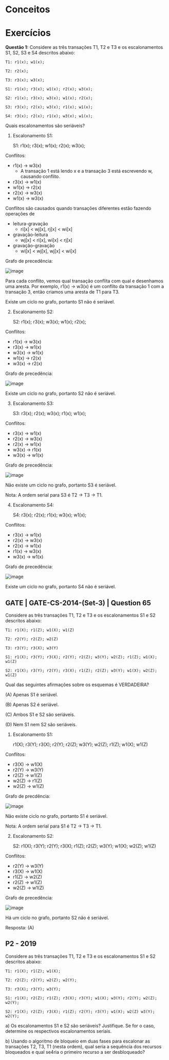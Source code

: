 # Conceitos

# Exercícios

**Questão 1:** Considere as três transações T1, T2 e T3 e os escalonamentos S1, S2, S3 e S4 descritos abaixo:

	T1: r1(x); w1(x);

	T2: r2(x);

	T3: r3(x); w3(x);
	
	S1: r1(x); r3(x); w1(x); r2(x); w3(x);

	S2: r1(x); r3(x); w3(x); w1(x); r2(x);

	S3: r3(x); r2(x); w3(x); r1(x); w1(x);

	S4: r3(x); r2(x); r1(x); w3(x); w1(x);

Quais escalonamentos são seriáveis?

1. Escalonamento S1:

	S1: r1(x); r3(x); w1(x); r2(x); w3(x);

Conflitos:
- r1(x) -> w3(x)
	- A transação 1 está lendo x e a transação 3 está escrevendo w, causando conflito.
- r3(x) -> w1(x)
- w1(x) -> r2(x)
- r2(x) -> w3(x)
- w1(x) -> w3(x)

Conflitos são causados quando transações diferentes estão fazendo operações de 
- leitura-gravação
	- ri[x] < wj[x], rj[x] < wi[x]
- gravação-leitura
	- wj[x] < ri[x], wi[x] < rj[x]
- gravação-gravação
	- wi[x] < wj[x], wj[x] < wi[x]

Grafo de precedência:

![image](https://github.com/sabrizzs/hello-world/assets/93349105/28cb67cd-d94e-46da-bdbe-550d07890f07)

Para cada conflito, vemos qual transação conflita com qual e desenhamos uma aresta. Por exemplo, r1(x) -> w3(x) é um conflito da transação 1 com a transação 3, então criamos uma aresta de T1 para T3.

Existe um ciclo no grafo, portanto S1 não é seriável.

2. Escalonamento S2:

	S2: r1(x); r3(x); w3(x); w1(x); r2(x);

Conflitos:
- r1(x) -> w3(x)
- r3(x) -> w1(x)
- w3(x) -> w1(x)
- w1(x) -> r2(x)
- w3(x) -> r2(x)

Grafo de precedência:

![image](https://github.com/sabrizzs/hello-world/assets/93349105/5b481f18-b913-4de0-b998-ee70171b469a)

Existe um ciclo no grafo, portanto S2 não é seriável.

3. Escalonamento S3:

	S3: r3(x); r2(x); w3(x); r1(x); w1(x);

Conflitos:
- r3(x) -> w1(x)
- r2(x) -> w3(x)
- r2(x) -> w1(x)
- w3(x) -> r1(x)
- w3(x) -> w1(x)

Grafo de precedência:

![image](https://github.com/sabrizzs/hello-world/assets/93349105/302dc20d-9d00-4aa7-83ba-15dfdd7e6ba1)

Não existe um ciclo no grafo, portanto S3 é seriável.

Nota: A ordem serial para S3 é T2 -> T3 -> T1.

4. Escalonamento S4:

	S4: r3(x); r2(x); r1(x); w3(x); w1(x);

Conflitos:
- r3(x) -> w1(x)
- r2(x) -> w3(x)
- r2(x) -> w1(x)
- r1(x) -> w3(x)
- w3(x) -> w1(x)

Grafo de precedência:

![image](https://github.com/sabrizzs/hello-world/assets/93349105/b6cce0d3-15c5-479d-a268-bfccec863e6f)

Existe um ciclo no grafo, portanto S4 não é seriável.

## GATE | GATE-CS-2014-(Set-3) | Question 65

Considere as três transações T1, T2 e T3 e os escalonamentos S1 e S2 descritos abaixo:

	T1: r1(X); r1(Z); w1(X); w1(Z)
 
	T2: r2(Y); r2(Z); w2(Z)
 
	T3: r3(Y); r3(X); w3(Y)
 
	S1: r1(X); r3(Y); r3(X); r2(Y); r2(Z); w3(Y); w2(Z); r1(Z); w1(X); w1(Z)
 
	S2: r1(X); r3(Y); r2(Y); r3(X); r1(Z); r2(Z); w3(Y); w1(X); w2(Z); w1(Z)

Qual das seguintes afirmações sobre os esquemas é VERDADEIRA?

(A) Apenas S1 é seriável.

(B) Apenas S2 é seriável.

(C) Ambos S1 e S2 são seriáveis.

(D) Nem S1 nem S2 são seriáveis.

1. Escalonamento S1:

	r1(X); r3(Y); r3(X); r2(Y); r2(Z); w3(Y); w2(Z); r1(Z); w1(X); w1(Z)

Conflitos:
- r3(X) -> w1(X)
- r2(Y) -> w3(Y)
- r2(Z) -> w1(Z)
- w2(Z) -> r1(Z)
- w2(Z) -> w1(Z)

Grafo de precdência:

![image](https://github.com/sabrizzs/hello-world/assets/93349105/7c580be6-065a-483d-9ffb-61c9da40dd7f)

Não existe ciclo no grafo, portanto S1 é seriável.

Nota: A ordem serial para S1 é T2 -> T3 -> T1.

2. Escalonamento S2:

	S2: r1(X); r3(Y); r2(Y); r3(X); r1(Z); r2(Z); w3(Y); w1(X); w2(Z); w1(Z)

Conflitos:
- r2(Y) -> w3(Y)
- r3(X) -> w1(X)
- r1(Z) -> w2(Z)
- r2(Z) -> w1(Z)
- w2(Z) -> w1(Z)

Grafo de precedência:

![image](https://github.com/sabrizzs/hello-world/assets/93349105/9f98999b-c901-448a-959a-7e931bfe5bda)

Há um ciclo no grafo, portanto S2 não é seriável.

Resposta: (A)

## P2 - 2019

Considere as três transações T1, T2 e T3 e os escalonamentos S1 e S2 descritos abaixo:

	T1: r1(X); r1(Z); w1(X);

	T2: r2(Z); r2(Y); w2(Z); w2(Y);

	T3: r3(X); r3(Y); w3(Y);

	S1: r1(X); r2(Z); r1(Z); r3(X); r3(Y); w1(X); w3(Y); r2(Y); w2(Z); w2(Y);

	S2: r1(X); r2(Z); r3(X); r1(Z); r2(Y); r3(Y); w1(X); w2(Z) w3(Y); w2(Y);

a) Os escalonamentos S1 e S2 são seriáveis? Justifique. Se for o caso, determine os respectivos escalonamentos seriais.

b) Usando o algoritmo de bloqueio em duas fases para escalonar as transações T2, T3, T1 (nesta ordem), qual seria a sequência dos recursos bloqueados e qual se4ria o primeiro recurso a ser desbloqueado?
